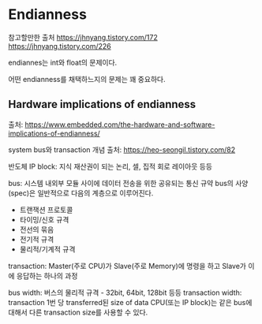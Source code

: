 #   Endianness
참고할만한 출처
https://jhnyang.tistory.com/172
https://jhnyang.tistory.com/226

endiannes는 int와 float의 문제이다.

어떤 endianness를 채택하느지의 문제는 꽤 중요하다.

##  Hardware implications of endianness
출처: https://www.embedded.com/the-hardware-and-software-implications-of-endianness/

system bus와 transaction 개념
출처: https://heo-seongil.tistory.com/82

반도체 IP block: 지식 재산권이 되는 논리, 셀, 집적 회로 레이아웃 등등

bus: 시스템 내외부 모듈 사이에 데이터 전송을 위한 공유되는 통신 규약
bus의 사양(spec)은 일반적으로 다음의 계층으로 이루어진다.
*   트랜잭션 프로토콜
*   타이밍/신호 규격
*   전선의 묶음
*   전기적 규격
*   물리적/기계적 규격

transaction: Master(주로 CPU)가 Slave(주로 Memory)에 명령을 하고 Slave가 이에 응답하는 하나의 과정

bus width: 버스의 물리적 규격 - 32bit, 64bit, 128bit 등등
transaction width: transaction 1번 당 transferred된 size of data
CPU(또는 IP block)는 같은 bus에 대해서 다른 transaction size를 사용할 수 있다.